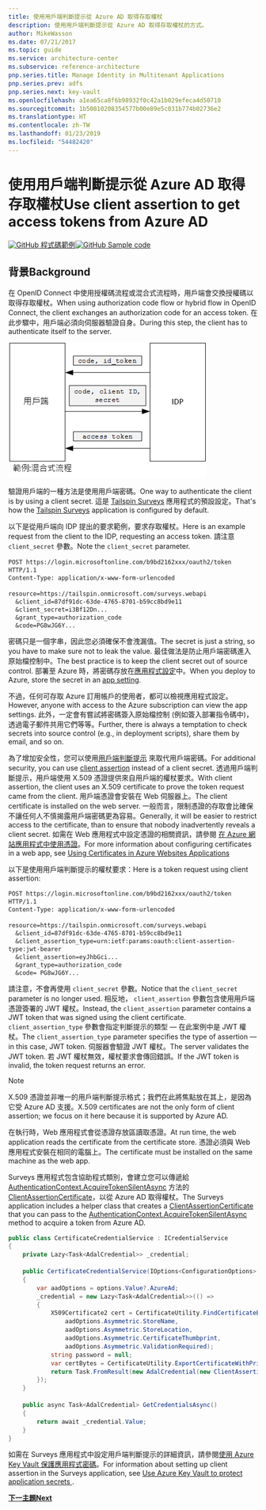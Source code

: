 ```yaml
---
title: 使用用戶端判斷提示從 Azure AD 取得存取權杖
description: 使用用戶端判斷提示從 Azure AD 取得存取權杖的方式。
author: MikeWasson
ms.date: 07/21/2017
ms.topic: guide
ms.service: architecture-center
ms.subservice: reference-architecture
pnp.series.title: Manage Identity in Multitenant Applications
pnp.series.prev: adfs
pnp.series.next: key-vault
ms.openlocfilehash: a1ea65ca8f6b98932f0c42a1b029efeca4d50710
ms.sourcegitcommit: 1b50810208354577b00e89e5c031b774b02736e2
ms.translationtype: HT
ms.contentlocale: zh-TW
ms.lasthandoff: 01/23/2019
ms.locfileid: "54482420"
---
```

# <a name="use-client-assertion-to-get-access-tokens-from-azure-ad"></a><span data-ttu-id="b1562-103">使用用戶端判斷提示從 Azure AD 取得存取權杖</span><span class="sxs-lookup"><span data-stu-id="b1562-103">Use client assertion to get access tokens from Azure AD</span></span>

<span data-ttu-id="b1562-104">[![GitHub](../_images/github.png) 程式碼範例][sample application]</span><span class="sxs-lookup"><span data-stu-id="b1562-104">[![GitHub](../_images/github.png) Sample code][sample application]</span></span>

## <a name="background"></a><span data-ttu-id="b1562-105">背景</span><span class="sxs-lookup"><span data-stu-id="b1562-105">Background</span></span>

<span data-ttu-id="b1562-106">在 OpenID Connect 中使用授權碼流程或混合式流程時，用戶端會交換授權碼以取得存取權杖。</span><span class="sxs-lookup"><span data-stu-id="b1562-106">When using authorization code flow or hybrid flow in OpenID Connect, the client exchanges an authorization code for an access token.</span></span> <span data-ttu-id="b1562-107">在此步驟中，用戶端必須向伺服器驗證自身。</span><span class="sxs-lookup"><span data-stu-id="b1562-107">During this step, the client has to authenticate itself to the server.</span></span>

![用戶端密碼](./images/client-secret.png)

<span data-ttu-id="b1562-109">驗證用戶端的一種方法是使用用戶端密碼。</span><span class="sxs-lookup"><span data-stu-id="b1562-109">One way to authenticate the client is by using a client secret.</span></span> <span data-ttu-id="b1562-110">這是 [Tailspin Surveys][Surveys] 應用程式的預設設定。</span><span class="sxs-lookup"><span data-stu-id="b1562-110">That's how the [Tailspin Surveys][Surveys] application is configured by default.</span></span>

<span data-ttu-id="b1562-111">以下是從用戶端向 IDP 提出的要求範例，要求存取權杖。</span><span class="sxs-lookup"><span data-stu-id="b1562-111">Here is an example request from the client to the IDP, requesting an access token.</span></span> <span data-ttu-id="b1562-112">請注意 `client_secret` 參數。</span><span class="sxs-lookup"><span data-stu-id="b1562-112">Note the `client_secret` parameter.</span></span>

```http
POST https://login.microsoftonline.com/b9bd2162xxx/oauth2/token HTTP/1.1
Content-Type: application/x-www-form-urlencoded

resource=https://tailspin.onmicrosoft.com/surveys.webapi
  &client_id=87df91dc-63de-4765-8701-b59cc8bd9e11
  &client_secret=i3Bf12Dn...
  &grant_type=authorization_code
  &code=PG8wJG6Y...
```

<span data-ttu-id="b1562-113">密碼只是一個字串，因此您必須確保不會洩漏值。</span><span class="sxs-lookup"><span data-stu-id="b1562-113">The secret is just a string, so you have to make sure not to leak the value.</span></span> <span data-ttu-id="b1562-114">最佳做法是防止用戶端密碼進入原始檔控制中。</span><span class="sxs-lookup"><span data-stu-id="b1562-114">The best practice is to keep the client secret out of source control.</span></span> <span data-ttu-id="b1562-115">部署至 Azure 時，將密碼存放在[應用程式設定][configure-web-app]中。</span><span class="sxs-lookup"><span data-stu-id="b1562-115">When you deploy to Azure, store the secret in an [app setting][configure-web-app].</span></span>

<span data-ttu-id="b1562-116">不過，任何可存取 Azure 訂用帳戶的使用者，都可以檢視應用程式設定。</span><span class="sxs-lookup"><span data-stu-id="b1562-116">However, anyone with access to the Azure subscription can view the app settings.</span></span> <span data-ttu-id="b1562-117">此外，一定會有嘗試將密碼簽入原始檔控制 (例如簽入部署指令碼中)，透過電子郵件共用它們等等。</span><span class="sxs-lookup"><span data-stu-id="b1562-117">Further, there is always a temptation to check secrets into source control (e.g., in deployment scripts), share them by email, and so on.</span></span>

<span data-ttu-id="b1562-118">為了增加安全性，您可以使用[用戶端判斷提示] 來取代用戶端密碼。</span><span class="sxs-lookup"><span data-stu-id="b1562-118">For additional security, you can use [client assertion] instead of a client secret.</span></span> <span data-ttu-id="b1562-119">透過用戶端判斷提示，用戶端使用 X.509 憑證提供來自用戶端的權杖要求。</span><span class="sxs-lookup"><span data-stu-id="b1562-119">With client assertion, the client uses an X.509 certificate to prove the token request came from the client.</span></span> <span data-ttu-id="b1562-120">用戶端憑證會安裝在 Web 伺服器上。</span><span class="sxs-lookup"><span data-stu-id="b1562-120">The client certificate is installed on the web server.</span></span> <span data-ttu-id="b1562-121">一般而言，限制憑證的存取會比確保不讓任何人不慎揭露用戶端密碼更為容易。</span><span class="sxs-lookup"><span data-stu-id="b1562-121">Generally, it will be easier to restrict access to the certificate, than to ensure that nobody inadvertently reveals a client secret.</span></span> <span data-ttu-id="b1562-122">如需在 Web 應用程式中設定憑證的相關資訊，請參閱 [在 Azure 網站應用程式中使用憑證][using-certs-in-websites]。</span><span class="sxs-lookup"><span data-stu-id="b1562-122">For more information about configuring certificates in a web app, see [Using Certificates in Azure Websites Applications][using-certs-in-websites]</span></span>

<span data-ttu-id="b1562-123">以下是使用用戶端判斷提示的權杖要求：</span><span class="sxs-lookup"><span data-stu-id="b1562-123">Here is a token request using client assertion:</span></span>

```http
POST https://login.microsoftonline.com/b9bd2162xxx/oauth2/token HTTP/1.1
Content-Type: application/x-www-form-urlencoded

resource=https://tailspin.onmicrosoft.com/surveys.webapi
  &client_id=87df91dc-63de-4765-8701-b59cc8bd9e11
  &client_assertion_type=urn:ietf:params:oauth:client-assertion-type:jwt-bearer
  &client_assertion=eyJhbGci...
  &grant_type=authorization_code
  &code= PG8wJG6Y...
```

<span data-ttu-id="b1562-124">請注意，不會再使用 `client_secret` 參數。</span><span class="sxs-lookup"><span data-stu-id="b1562-124">Notice that the `client_secret` parameter is no longer used.</span></span> <span data-ttu-id="b1562-125">相反地， `client_assertion` 參數包含使用用戶端憑證簽署的 JWT 權杖。</span><span class="sxs-lookup"><span data-stu-id="b1562-125">Instead, the `client_assertion` parameter contains a JWT token that was signed using the client certificate.</span></span> <span data-ttu-id="b1562-126">`client_assertion_type` 參數會指定判斷提示的類型 &mdash; 在此案例中是 JWT 權杖。</span><span class="sxs-lookup"><span data-stu-id="b1562-126">The `client_assertion_type` parameter specifies the type of assertion &mdash; in this case, JWT token.</span></span> <span data-ttu-id="b1562-127">伺服器會驗證 JWT 權杖。</span><span class="sxs-lookup"><span data-stu-id="b1562-127">The server validates the JWT token.</span></span> <span data-ttu-id="b1562-128">若 JWT 權杖無效，權杖要求會傳回錯誤。</span><span class="sxs-lookup"><span data-stu-id="b1562-128">If the JWT token is invalid, the token request returns an error.</span></span>

> [!NOTE]
> <span data-ttu-id="b1562-129">X.509 憑證並非唯一的用戶端判斷提示格式；我們在此將焦點放在其上，是因為它受 Azure AD 支援。</span><span class="sxs-lookup"><span data-stu-id="b1562-129">X.509 certificates are not the only form of client assertion; we focus on it here because it is supported by Azure AD.</span></span>

<span data-ttu-id="b1562-130">在執行時，Web 應用程式會從憑證存放區讀取憑證。</span><span class="sxs-lookup"><span data-stu-id="b1562-130">At run time, the web application reads the certificate from the certificate store.</span></span> <span data-ttu-id="b1562-131">憑證必須與 Web 應用程式安裝在相同的電腦上。</span><span class="sxs-lookup"><span data-stu-id="b1562-131">The certificate must be installed on the same machine as the web app.</span></span>

<span data-ttu-id="b1562-132">Surveys 應用程式包含協助程式類別，會建立您可以傳遞給 [AuthenticationContext.AcquireTokenSilentAsync](/dotnet/api/microsoft.identitymodel.clients.activedirectory.authenticationcontext.acquiretokensilentasync) 方法的 [ClientAssertionCertificate](/dotnet/api/microsoft.identitymodel.clients.activedirectory.clientassertioncertificate)，以從 Azure AD 取得權杖。</span><span class="sxs-lookup"><span data-stu-id="b1562-132">The Surveys application includes a helper class that creates a [ClientAssertionCertificate](/dotnet/api/microsoft.identitymodel.clients.activedirectory.clientassertioncertificate) that you can pass to the [AuthenticationContext.AcquireTokenSilentAsync](/dotnet/api/microsoft.identitymodel.clients.activedirectory.authenticationcontext.acquiretokensilentasync) method to acquire a token from Azure AD.</span></span>

```csharp
public class CertificateCredentialService : ICredentialService
{
    private Lazy<Task<AdalCredential>> _credential;

    public CertificateCredentialService(IOptions<ConfigurationOptions> options)
    {
        var aadOptions = options.Value?.AzureAd;
        _credential = new Lazy<Task<AdalCredential>>(() =>
        {
            X509Certificate2 cert = CertificateUtility.FindCertificateByThumbprint(
                aadOptions.Asymmetric.StoreName,
                aadOptions.Asymmetric.StoreLocation,
                aadOptions.Asymmetric.CertificateThumbprint,
                aadOptions.Asymmetric.ValidationRequired);
            string password = null;
            var certBytes = CertificateUtility.ExportCertificateWithPrivateKey(cert, out password);
            return Task.FromResult(new AdalCredential(new ClientAssertionCertificate(aadOptions.ClientId, new X509Certificate2(certBytes, password))));
        });
    }

    public async Task<AdalCredential> GetCredentialsAsync()
    {
        return await _credential.Value;
    }
}
```

<span data-ttu-id="b1562-133">如需在 Surveys 應用程式中設定用戶端判斷提示的詳細資訊，請參閱[使用 Azure Key Vault 保護應用程式密碼][key vault]。</span><span class="sxs-lookup"><span data-stu-id="b1562-133">For information about setting up client assertion in the Surveys application, see [Use Azure Key Vault to protect application secrets ][key vault].</span></span>

<span data-ttu-id="b1562-134">[**下一主題**][key vault]</span><span class="sxs-lookup"><span data-stu-id="b1562-134">[**Next**][key vault]</span></span>

<!-- links -->

[configure-web-app]: /azure/app-service-web/web-sites-configure/
[azure-management-portal]: https://portal.azure.com
[用戶端判斷提示]: https://tools.ietf.org/html/rfc7521
[client assertion]: https://tools.ietf.org/html/rfc7521
[key vault]: key-vault.md
[Setup-KeyVault]: https://github.com/mspnp/multitenant-saas-guidance/blob/master/scripts/Setup-KeyVault.ps1
[Surveys]: tailspin.md
[using-certs-in-websites]: https://azure.microsoft.com/blog/using-certificates-in-azure-websites-applications/

[sample application]: https://github.com/mspnp/multitenant-saas-guidance
